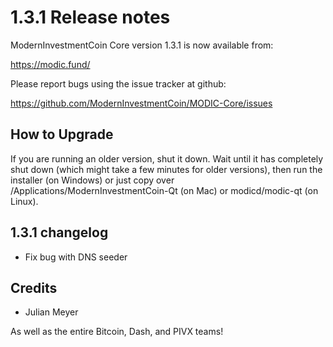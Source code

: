 1.3.1 Release notes
====================

ModernInvestmentCoin Core version 1.3.1 is now available from:

  https://modic.fund/

Please report bugs using the issue tracker at github:

  https://github.com/ModernInvestmentCoin/MODIC-Core/issues


How to Upgrade
--------------

If you are running an older version, shut it down. Wait until it has completely
shut down (which might take a few minutes for older versions), then run the
installer (on Windows) or just copy over /Applications/ModernInvestmentCoin-Qt (on Mac) or
modicd/modic-qt (on Linux).


1.3.1 changelog
----------------

- Fix bug with DNS seeder


Credits
--------

- Julian Meyer

As well as the entire Bitcoin, Dash, and PIVX teams!